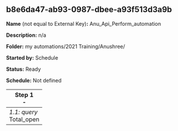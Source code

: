## b8e6da47-ab93-0987-dbee-a93f513d3a9b

**Name** (not equal to External Key)**:** Anu_Api_Perform_automation

**Description:** n/a

**Folder:** my automations/2021 Training/Anushree/

**Started by:** Schedule

**Status:** Ready

**Schedule:** Not defined

| Step 1<br>_-_ |
| --- |
| _1.1: query_<br>Total_open |
